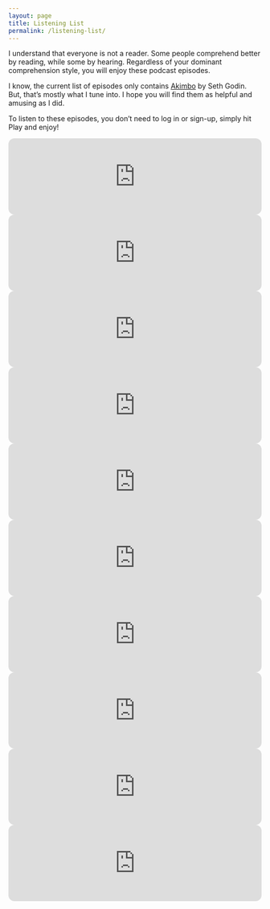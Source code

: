```yaml
---
layout: page
title: Listening List
permalink: /listening-list/
---
```


I understand that everyone is not a reader. Some people comprehend better by reading, while some by hearing. Regardless of your dominant comprehension style, you will enjoy these podcast episodes.

I know, the current list of episodes only contains [Akimbo](https://open.spotify.com/show/6rKyXhL2splRZAdVg9yo13?si=0330575d84e147dd) by Seth Godin. But, that’s mostly what I tune into. I hope you will find them as helpful and amusing as I did.

To listen to these episodes, you don’t need to log in or sign-up, simply hit Play and enjoy!

<iframe allow="autoplay; clipboard-write; encrypted-media; fullscreen; picture-in-picture" allowfullscreen="" frameborder="0" height="152" loading="lazy" src="https://open.spotify.com/embed/episode/1ZJktOVKfO98VNUtIUf0A4?si=072e419b2ff74c63&utm_source=oembed" style="border-radius: 12px" title="Spotify Embed: Choice Theory" width="100%"></iframe>
<iframe allow="autoplay; clipboard-write; encrypted-media; fullscreen; picture-in-picture" allowfullscreen="" frameborder="0" height="152" loading="lazy" src="https://open.spotify.com/embed/episode/6jFlbGO9HnQWPdzce8w17G?si=0c662488f0894e46&utm_source=oembed" style="border-radius: 12px" title="Spotify Embed: The persistence of technology" width="100%"></iframe>
<iframe allow="autoplay; clipboard-write; encrypted-media; fullscreen; picture-in-picture" allowfullscreen="" frameborder="0" height="152" loading="lazy" src="https://open.spotify.com/embed/episode/3JDC1heofeFJ8RtVItndzs?si=4f083bbf824d44fe&utm_source=oembed" style="border-radius: 12px" title="Spotify Embed: Project Debt" width="100%"></iframe>
<iframe allow="autoplay; clipboard-write; encrypted-media; fullscreen; picture-in-picture" allowfullscreen="" frameborder="0" height="152" loading="lazy" src="https://open.spotify.com/embed/episode/00xMJrdVZTYjMPWjJcfT4H?si=555fbd44a1354c4e&utm_source=oembed" style="border-radius: 12px" title="Spotify Embed: Your mileage may vary" width="100%"></iframe>
<iframe allow="autoplay; clipboard-write; encrypted-media; fullscreen; picture-in-picture" allowfullscreen="" frameborder="0" height="152" loading="lazy" src="https://open.spotify.com/embed/episode/1zGnRTA2QkZiokkHhLngCd?si=ec38a49702fa46ee&utm_source=oembed" style="border-radius: 12px" title="Spotify Embed: Spirit of ecstasy" width="100%"></iframe>
<iframe allow="autoplay; clipboard-write; encrypted-media; fullscreen; picture-in-picture" allowfullscreen="" frameborder="0" height="152" loading="lazy" src="https://open.spotify.com/embed/episode/4hF5k0r01pjIBajHWpMZe5?si=40704117f27c4399&utm_source=oembed" style="border-radius: 12px" title="Spotify Embed: What’s the Office for?" width="100%"></iframe>
<iframe allow="autoplay; clipboard-write; encrypted-media; fullscreen; picture-in-picture" allowfullscreen="" frameborder="0" height="152" loading="lazy" src="https://open.spotify.com/embed/episode/0blTyCdPc5o0zbAbfWDAA9?si=ee06a5ba88664fd3&utm_source=oembed" style="border-radius: 12px" title="Spotify Embed: Fractions" width="100%"></iframe>
<iframe allow="autoplay; clipboard-write; encrypted-media; fullscreen; picture-in-picture" allowfullscreen="" frameborder="0" height="152" loading="lazy" src="https://open.spotify.com/embed/episode/5QPMsOBPLfJcNWYepipYF5?si=c2e1027af7ce4313&utm_source=oembed" style="border-radius: 12px" title="Spotify Embed: The pursuit of perfection" width="100%"></iframe>
<iframe allow="autoplay; clipboard-write; encrypted-media; fullscreen; picture-in-picture" allowfullscreen="" frameborder="0" height="152" loading="lazy" src="https://open.spotify.com/embed/episode/58dnUUudzCYpcwD31GyCB0?si=6fce6f8003564383&utm_source=oembed" style="border-radius: 12px" title="Spotify Embed: The Miser" width="100%"></iframe>
<iframe allow="autoplay; clipboard-write; encrypted-media; fullscreen; picture-in-picture" allowfullscreen="" frameborder="0" height="152" loading="lazy" src="https://open.spotify.com/embed/episode/6qj4wo7x0Dzqbj6WEZHiyS?si=cfc68e9937a9438b&utm_source=oembed" style="border-radius: 12px" title="Spotify Embed: Adversarial interoperability" width="100%"></iframe>